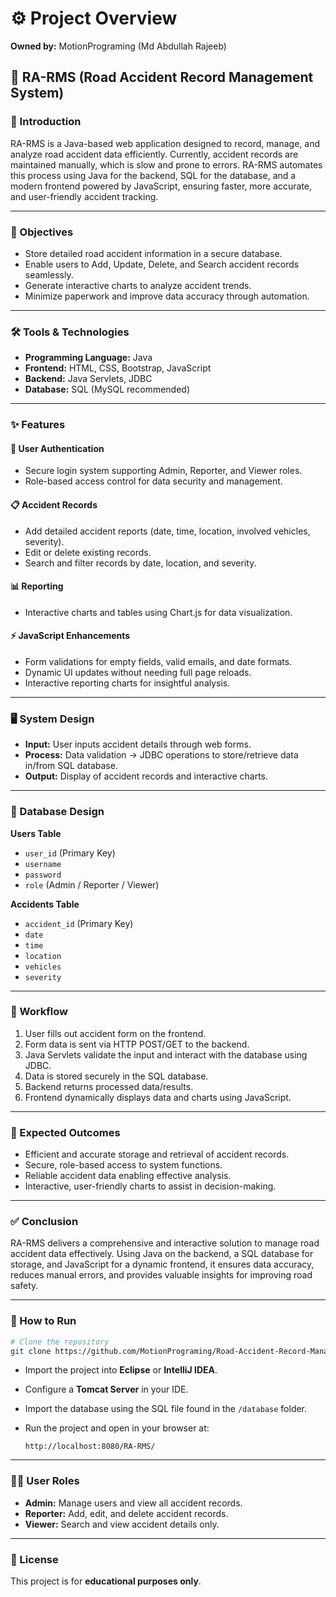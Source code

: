 # ⚙️ Project Overview

**Owned by:** MotionPrograming (Md Abdullah Rajeeb)

## 🚦 RA-RMS (Road Accident Record Management System)

### 📌 Introduction

RA-RMS is a Java-based web application designed to record, manage, and analyze road accident data efficiently.
Currently, accident records are maintained manually, which is slow and prone to errors. RA-RMS automates this process using Java for the backend, SQL for the database, and a modern frontend powered by JavaScript, ensuring faster, more accurate, and user-friendly accident tracking.

---

### 🎯 Objectives

* Store detailed road accident information in a secure database.
* Enable users to Add, Update, Delete, and Search accident records seamlessly.
* Generate interactive charts to analyze accident trends.
* Minimize paperwork and improve data accuracy through automation.

---

### 🛠 Tools & Technologies

* **Programming Language:** Java
* **Frontend:** HTML, CSS, Bootstrap, JavaScript
* **Backend:** Java Servlets, JDBC
* **Database:** SQL (MySQL recommended)

---

### ✨ Features

#### 🔑 User Authentication

* Secure login system supporting Admin, Reporter, and Viewer roles.
* Role-based access control for data security and management.

#### 📋 Accident Records

* Add detailed accident reports (date, time, location, involved vehicles, severity).
* Edit or delete existing records.
* Search and filter records by date, location, and severity.

#### 📊 Reporting

* Interactive charts and tables using Chart.js for data visualization.

#### ⚡ JavaScript Enhancements

* Form validations for empty fields, valid emails, and date formats.
* Dynamic UI updates without needing full page reloads.
* Interactive reporting charts for insightful analysis.

---

### 🖥 System Design

* **Input:** User inputs accident details through web forms.
* **Process:** Data validation → JDBC operations to store/retrieve data in/from SQL database.
* **Output:** Display of accident records and interactive charts.

---

### 📂 Database Design

**Users Table**

* `user_id` (Primary Key)
* `username`
* `password`
* `role` (Admin / Reporter / Viewer)

**Accidents Table**

* `accident_id` (Primary Key)
* `date`
* `time`
* `location`
* `vehicles`
* `severity`

---

### 🚀 Workflow

1. User fills out accident form on the frontend.
2. Form data is sent via HTTP POST/GET to the backend.
3. Java Servlets validate the input and interact with the database using JDBC.
4. Data is stored securely in the SQL database.
5. Backend returns processed data/results.
6. Frontend dynamically displays data and charts using JavaScript.

---

### 📑 Expected Outcomes

* Efficient and accurate storage and retrieval of accident records.
* Secure, role-based access to system functions.
* Reliable accident data enabling effective analysis.
* Interactive, user-friendly charts to assist in decision-making.

---

### ✅ Conclusion

RA-RMS delivers a comprehensive and interactive solution to manage road accident data effectively. Using Java on the backend, a SQL database for storage, and JavaScript for a dynamic frontend, it ensures data accuracy, reduces manual errors, and provides valuable insights for improving road safety.

---

### 📌 How to Run

```bash
# Clone the repository
git clone https://github.com/MotionPrograming/Road-Accident-Record-Management-System.git
```

* Import the project into **Eclipse** or **IntelliJ IDEA**.
* Configure a **Tomcat Server** in your IDE.
* Import the database using the SQL file found in the `/database` folder.
* Run the project and open in your browser at:

  ```
  http://localhost:8080/RA-RMS/
  ```

---

### 👨‍💻 User Roles

* **Admin:** Manage users and view all accident records.
* **Reporter:** Add, edit, and delete accident records.
* **Viewer:** Search and view accident details only.

---

### 📄 License

This project is for **educational purposes only**.

